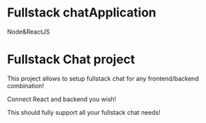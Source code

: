# Fullstack chatApplication
  Node&amp;ReactJS
  
# Fullstack Chat project

This project allows to setup fullstack chat for any frontend/backend combination!

Connect React and backend you wish!

This should fully support all your fullstack chat needs!
